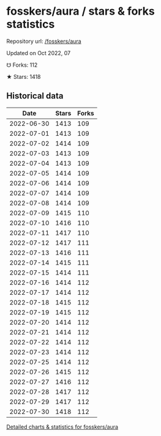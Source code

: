 # fosskers/aura / stars & forks statistics

Repository url: [/fosskers/aura](https://github.com/fosskers/aura)

Updated on Oct 2022, 07

☋ Forks: 112

★ Stars: 1418

## Historical data
| Date | Stars | Forks |
|------|-------|-------|
| 2022-06-30 | 1413 | 109 | 
| 2022-07-01 | 1413 | 109 | 
| 2022-07-02 | 1414 | 109 | 
| 2022-07-03 | 1413 | 109 | 
| 2022-07-04 | 1413 | 109 | 
| 2022-07-05 | 1414 | 109 | 
| 2022-07-06 | 1414 | 109 | 
| 2022-07-07 | 1414 | 109 | 
| 2022-07-08 | 1414 | 109 | 
| 2022-07-09 | 1415 | 110 | 
| 2022-07-10 | 1416 | 110 | 
| 2022-07-11 | 1417 | 110 | 
| 2022-07-12 | 1417 | 111 | 
| 2022-07-13 | 1416 | 111 | 
| 2022-07-14 | 1415 | 111 | 
| 2022-07-15 | 1414 | 111 | 
| 2022-07-16 | 1414 | 112 | 
| 2022-07-17 | 1414 | 112 | 
| 2022-07-18 | 1415 | 112 | 
| 2022-07-19 | 1415 | 112 | 
| 2022-07-20 | 1414 | 112 | 
| 2022-07-21 | 1414 | 112 | 
| 2022-07-22 | 1414 | 112 | 
| 2022-07-23 | 1414 | 112 | 
| 2022-07-25 | 1414 | 112 | 
| 2022-07-26 | 1415 | 112 | 
| 2022-07-27 | 1416 | 112 | 
| 2022-07-28 | 1417 | 112 | 
| 2022-07-29 | 1417 | 112 | 
| 2022-07-30 | 1418 | 112 | 


[Detailed charts & statistics for fosskers/aura](https://reviewgithub.com/rep/fosskers/aura)
